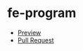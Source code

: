 # fe-program

- [Preview](https://antonshpakovych.github.io/fe-program/)
- [Pull Request](https://github.com/antonshpakovych/fe-program/pull/1/files)
